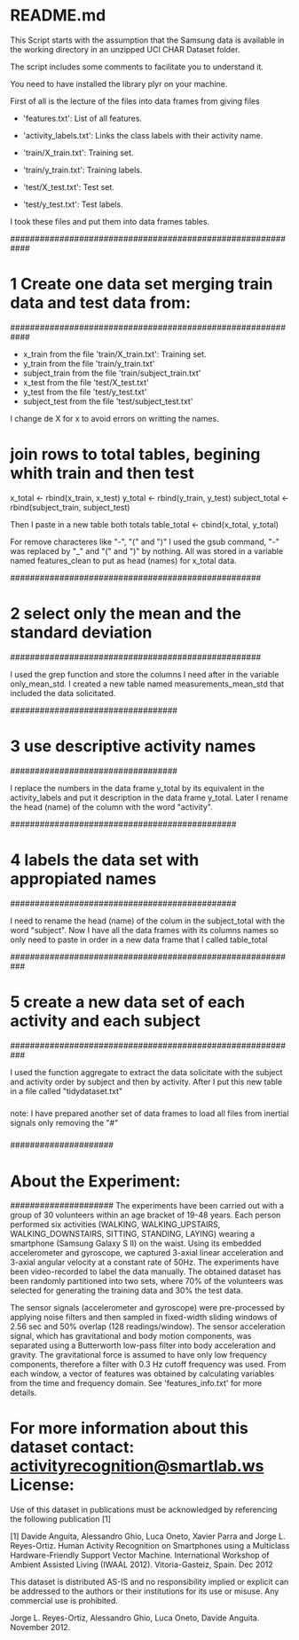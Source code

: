 # README.md

This Script starts with the assumption that the Samsung data is available in the working directory in an unzipped UCI CHAR Dataset folder.

The script includes some comments to facilitate you to understand it.

You need to have installed the library plyr on your machine.

First of all is the lecture of the files into data frames from giving files
- 'features.txt': List of all features.

- 'activity_labels.txt': Links the class labels with their activity name.

- 'train/X_train.txt': Training set.

- 'train/y_train.txt': Training labels.

- 'test/X_test.txt': Test set.

- 'test/y_test.txt': Test labels.

I took these files and put them into data frames tables.

############################################################
# 1 Create one data set merging train data and test data from: 
############################################################
- x_train from the file  'train/X_train.txt': Training set.
- y_train from the file  'train/y_train.txt'
- subject_train from the file  'train/subject_train.txt'
- x_test from the file 'test/X_test.txt'
- y_test from the file 'test/y_test.txt'
- subject_test from the file 'test/subject_test.txt'

I change de X for x to avoid errors on writting the names.
# join rows to total tables, begining whith train and then test


x_total <- rbind(x_train, x_test)
y_total <- rbind(y_train, y_test)
subject_total <- rbind(subject_train, subject_test)

Then I paste in a new table both totals
table_total <- cbind(x_total, y_total)

For remove characteres like "-", "(" and ")" I used the gsub command, "-" was replaced by "_" and "(" and ")" by nothing. All was stored in a variable named features_clean to put as head (names)  for x_total data.

###################################################
# 2 select only the mean and the standard deviation
###################################################

I used the grep function and store the columns I need after in the variable only_mean_std.
I created a new table named measurements_mean_std that included the data solicitated.

##################################
# 3 use descriptive activity names
##################################

I replace the numbers in the data frame y_total by its equivalent in the activity_labels and put it description in the data frame y_total.
Later I rename the head (name) of the column with the word "activity".

##############################################
# 4 labels the data set with appropiated names
##############################################

I need to rename the head (name) of the colum in the subject_total with the word "subject".
Now I have all the data frames with its columns names so only need to paste in order in a new data frame that I called table_total

###########################################################
# 5 create a new data set of each activity and each subject
###########################################################

I used the function aggregate to extract the data solicitate with the subject and activity order by subject and then by activity.
After I put this new table in a file called "tidydataset.txt" 

#####
note: I have prepared another set of data frames to load all files from inertial signals only removing the "#"
#####



#####################
# About the Experiment:
#####################
The experiments have been carried out with a group of 30 volunteers within an age bracket of 19-48 years. Each person performed six activities (WALKING, WALKING_UPSTAIRS, WALKING_DOWNSTAIRS, SITTING, STANDING, LAYING) wearing a smartphone (Samsung Galaxy S II) on the waist. Using its embedded accelerometer and gyroscope, we captured 3-axial linear acceleration and 3-axial angular velocity at a constant rate of 50Hz. The experiments have been video-recorded to label the data manually. The obtained dataset has been randomly partitioned into two sets, where 70% of the volunteers was selected for generating the training data and 30% the test data. 

The sensor signals (accelerometer and gyroscope) were pre-processed by applying noise filters and then sampled in fixed-width sliding windows of 2.56 sec and 50% overlap (128 readings/window). The sensor acceleration signal, which has gravitational and body motion components, was separated using a Butterworth low-pass filter into body acceleration and gravity. The gravitational force is assumed to have only low frequency components, therefore a filter with 0.3 Hz cutoff frequency was used. From each window, a vector of features was obtained by calculating variables from the time and frequency domain. See 'features_info.txt' for more details. 


For more information about this dataset contact: activityrecognition@smartlab.ws
License:
========
Use of this dataset in publications must be acknowledged by referencing the following publication [1] 

[1] Davide Anguita, Alessandro Ghio, Luca Oneto, Xavier Parra and Jorge L. Reyes-Ortiz. Human Activity Recognition on Smartphones using a Multiclass Hardware-Friendly Support Vector Machine. International Workshop of Ambient Assisted Living (IWAAL 2012). Vitoria-Gasteiz, Spain. Dec 2012

This dataset is distributed AS-IS and no responsibility implied or explicit can be addressed to the authors or their institutions for its use or misuse. Any commercial use is prohibited.

Jorge L. Reyes-Ortiz, Alessandro Ghio, Luca Oneto, Davide Anguita. November 2012.
